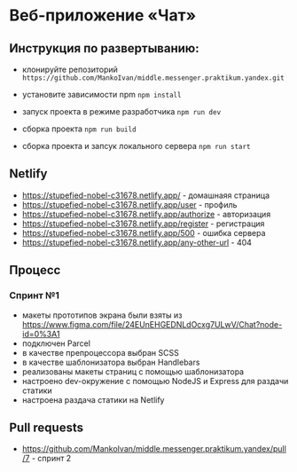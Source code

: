 # Веб-приложение «Чат»

## Инструкция по развертыванию:
- клонируйте репозиторий `https://github.com/MankoIvan/middle.messenger.praktikum.yandex.git`
- уcтановите зависимости npm `npm install`

- запуск проекта в режиме разработчика `npm run dev`
- сборка проекта `npm run build`
- сборка проекта и запсук локального сервера `npm run start`

## Netlify

- https://stupefied-nobel-c31678.netlify.app/ - домашнаяя страница
- https://stupefied-nobel-c31678.netlify.app/user - профиль
- https://stupefied-nobel-c31678.netlify.app/authorize - авторизация
- https://stupefied-nobel-c31678.netlify.app/register - регистрация
- https://stupefied-nobel-c31678.netlify.app/500 - ошибка сервера
- https://stupefied-nobel-c31678.netlify.app/any-other-url - 404

## Процесс
### Спринт №1
- макеты прототипов экрана были взяты из https://www.figma.com/file/24EUnEHGEDNLdOcxg7ULwV/Chat?node-id=0%3A1
- подключен Parcel
- в качестве препроцессора выбран SCSS
- в качестве шаблонизатора выбран Handlebars
- реализованы макеты страниц с помощью шаблонизатора
- настроено dev-окружение с помощью NodeJS и Express для раздачи статики 
- настроена раздача статики на Netlify

## Pull requests
- https://github.com/MankoIvan/middle.messenger.praktikum.yandex/pull/7 - спринт 2
